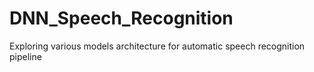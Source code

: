 # DNN_Speech_Recognition
Exploring various models architecture for automatic speech recognition pipeline
